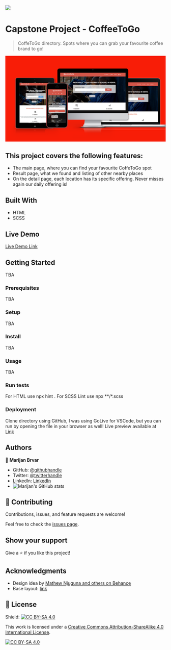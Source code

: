 ![](https://img.shields.io/badge/Microverse-blueviolet)

# Capstone Project - CoffeeToGo

> CoffeToGo directory. Spots where you can grab your favourite coffee brand to go!

![screenshot](./preview.png)

## This project covers the following features:

- The main page, where you can find your favourite CoffeToGo spot
- Result page, what we found and listing of other nearby places
- On the detail page, each location has its specific offering. Never misses again our daily offering is!

## Built With

- HTML
- SCSS

## Live Demo

[Live Demo Link](https://marijanbrvar.github.io/CoffeeToGo/)

## Getting Started
TBA

### Prerequisites
TBA
### Setup
TBA
### Install
TBA
### Usage
TBA
### Run tests

For HTML use npx hint .
For SCSS Lint use npx **/*.scss

### Deployment

Clone directory using GitHub, I was using GoLive for VSCode, but you can run by opening the file in your browser as well! Live preview available at [Link](https://marijanbrvar.github.io/CoffeeToGo/)

## Authors

👤 **Marijan Brvar**

- GitHub: [@githubhandle](https://github.com/marijanbrvar)
- Twitter: [@twitterhandle](https://twitter.com/marijanbrvar)
- LinkedIn: [LinkedIn](https://linkedin.com/in/marijanbrvar)
- ![Marijan's GitHub stats](https://github-readme-stats.vercel.app/api?username=marijanbrvar&count_private=true&theme=dark&show_icons=true)

## 🤝 Contributing

Contributions, issues, and feature requests are welcome!

Feel free to check the [issues page](https://github.com/marijanbrvar/CoffeeToGo/issues).

## Show your support

Give a ⭐️ if you like this project!

## Acknowledgments

- Design idea by [Mathew Njuguna and others on Behance](https://www.behance.net/mathewnjuguna)
- Base layout: [link](https://www.behance.net/gallery/25563385/PatashuleKE)

## 📝 License

<!-- This project is [MIT](lic.url) licensed. -->
Shield: [![CC BY-SA 4.0][cc-by-sa-shield]][cc-by-sa]

This work is licensed under a
[Creative Commons Attribution-ShareAlike 4.0 International License][cc-by-sa].

[![CC BY-SA 4.0][cc-by-sa-image]][cc-by-sa]

[cc-by-sa]: http://creativecommons.org/licenses/by-sa/4.0/
[cc-by-sa-image]: https://licensebuttons.net/l/by-sa/4.0/88x31.png
[cc-by-sa-shield]: https://img.shields.io/badge/License-CC%20BY--SA%204.0-lightgrey.svg
